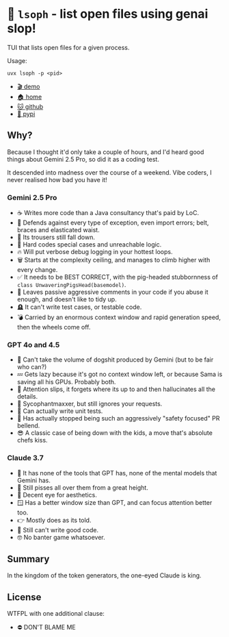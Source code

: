 # 🤖 `lsoph` - list open files using genai slop!

TUI that lists open files for a given process.

Usage:

```shell
uvx lsoph -p <pid>
```

* [🎬 demo](https://asciinema.org/a/c7T8id39jU7ap6E0D99S5dJ6F)
* [🏠 home](https://bitplane.net/dev/python/lsoph)
* [🐱 github](https://githube.com/bitplane/lsoph)
* [🐍 pypi](https://pypi.org/projects/lsoph)

## Why?
Because I thought it'd only take a couple of hours, and I'd heard good
things about Gemini 2.5 Pro, so did it as a coding test.

It descended into madness over the course of a weekend. Vibe coders,
I never realised how bad you have it!

### Gemini 2.5 Pro

* ☕ Writes more code than a Java consultancy that's paid by LoC.
* 🤡 Defends against every type of exception, even import errors; belt,
  braces and elasticated waist.
* 👖 Its trousers still fall down.
* 🧱 Hard codes special cases and unreachable logic.
* 🔥 Will put verbose debug logging in your hottest loops.
* 🗑 Starts at the complexity ceiling, and manages to climb higher with
  every change.
* ✅ It needs to be BEST CORRECT, with the pig-headed stubbornness of
  `class UnwaveringPigsHead(basemodel)`.
* 🖕 Leaves passive aggressive comments in your code if you abuse it enough,
  and doesn't like to tidy up.
* 🪦 It can't write test cases, or testable code.
* 💣 Carried by an enormous context window and rapid generation speed,
  then the wheels come off.

### GPT 4o and 4.5

* 💩 Can't take the volume of dogshit produced by Gemini (but to be fair who
  can?)
* 💤 Gets lazy because it's got no context window left, or because Sama is
  saving all his GPUs. Probably both.
* 🥱 Attention slips, it forgets where its up to and then hallucinates all
  the details.
* 🤥 Sycophantmaxxer, but still ignores your requests.
* 🎉 Can actually write unit tests.
* 🚬 Has actually stopped being such an aggressively "safety focused" PR
  bellend.
* 😎 A classic case of being down with the kids, a move that's absolute chefs
  kiss.

### Claude 3.7

* 🫗 It has none of the tools that GPT has, none of the mental models that
  Gemini has.
* 🚽 Still pisses all over them from a great height.
* 💇 Decent eye for aesthetics.
* 🪟 Has a better window size than GPT, and can focus attention better too.
* 👉 Mostly does as its told.
* 💩 Still can't write good code.
* 🤓 No banter game whatsoever.

## Summary

In the kingdom of the token generators, the one-eyed Claude is king.

## License

WTFPL with one additional clause:

* ⛔ DON'T BLAME ME

